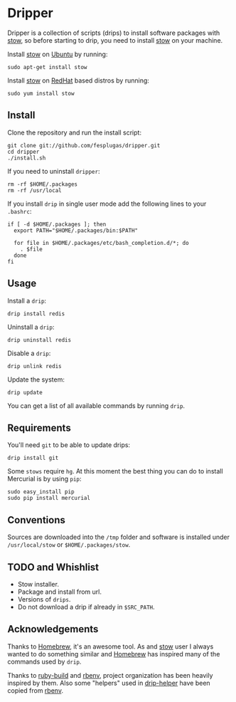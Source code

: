 Dripper
=======

Dripper is a collection of scripts (drips) to install software packages
with [stow], so before starting to drip, you need to install [stow] on
your machine.

Install [stow] on [Ubuntu] by running:

    sudo apt-get install stow

Install [stow] on [RedHat] based distros by running:

    sudo yum install stow


Install
-------

Clone the repository and run the install script:

    git clone git://github.com/fesplugas/dripper.git
    cd dripper
    ./install.sh

If you need to uninstall `dripper`:

    rm -rf $HOME/.packages
    rm -rf /usr/local

If you install `drip` in single user mode add the following lines to
your `.bashrc`:

    if [ -d $HOME/.packages ]; then
      export PATH="$HOME/.packages/bin:$PATH"

      for file in $HOME/.packages/etc/bash_completion.d/*; do
        . $file
      done
    fi


Usage
-----

Install a `drip`:

    drip install redis

Uninstall a `drip`:

    drip uninstall redis

Disable a `drip`:

    drip unlink redis

Update the system:

    drip update

You can get a list of all available commands by running `drip`.


Requirements
------------

You'll need `git` to be able to update drips:

    drip install git

Some `stows` require `hg`. At this moment the best thing you can do
to install Mercurial is by using `pip`:

    sudo easy_install pip
    sudo pip install mercurial


Conventions
-----------

Sources are downloaded into the `/tmp` folder and software is installed
under `/usr/local/stow` or `$HOME/.packages/stow`.


TODO and Whishlist
------------------

- Stow installer.
- Package and install from url.
- Versions of `drips`.
- Do not download a drip if already in `$SRC_PATH`.


Acknowledgements
----------------

Thanks to [Homebrew], it's an awesome tool. As and [stow] user I
always wanted to do something similar and [Homebrew] has inspired
many of the commands used by `drip`.

Thanks to [ruby-build] and [rbenv], project organization has been
heavily inspired by them. Also some "helpers" used in [drip-helper]
have been copied from [rbenv].


[stow]: http://www.gnu.org/s/stow/
[ubuntu]: http://www.ubuntu.com/
[redhat]: http://www.redhat.com/
[Homebrew]: https://github.com/mxcl/homebrew
[ruby-build]: https://github.com/sstephenson/ruby-build
[rbenv]: https://github.com/sstephenson/rbenv
[drip-helper]: https://github.com/fesplugas/dripper/blob/master/libexec/drip-helper
